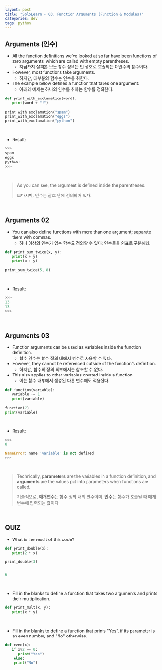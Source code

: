 ```yaml
---
layout: post
title: "SoloLearn - 03. Function Arguments (Function & Modules)"
categories: dev
tags: python
---
```


## Arguments (인수)

- All the function definitions we've looked at so far have been functions of zero arguments, which are called with empty parentheses.
  - 지금까지 살펴본 모든 함수 정의는 빈 괄호로 호출되는 0 인수의 함수이다.
- However, most functions take arguments.
  - 하지만, 대부분의 함수는 인수를 취한다.
- The example below defines a function that takes one argument:
  - 아래의 예제는 하나의 인수를 취하는 함수를 정의한다.

```python
def print_with_exclamation(word):
   print(word + "!")
   
print_with_exclamation("spam")
print_with_exclamation("eggs")
print_with_exclamation("python")
```

<br>

- Result:

```python
>>>
spam!
eggs!
python!
>>>
```

<br>

> As you can see, the argument is defined inside the parentheses.
>
> 보다시피, 인수는 괄호 안에 정의되어 있다.

<br>

## Arguments 02

- You can also define functions with more than one argument; separate them with commas.
  - 하나 이상의 인수가 있는 함수도 정의할 수 있다; 인수들을 쉼표로 구분해라.

```python
def print_sum_twice(x, y):
   print(x + y)
   print(x + y)
   
print_sum_twice(5, 8)
```

<br>

- Result:

```python
>>>
13
13
>>>
```

<br>

## Arguments 03

- Function arguments can be used as variables inside the function definition.
  - 함수 인수는 함수 정의 내에서 변수로 사용할 수 있다.
- However, they cannot be referenced outside of the function's definition.
  - 하지만, 함수의 정의 외부에서는 참조할 수 없다.
- This also applies to other variables created inside a function.
  - 이는 함수 내부에서 생성된 다른 변수에도 적용된다.

```python
def function(variable):
   variable += 1
   print(variable)
   
function(7)
print(variable)
```

<br>

- Result:

```python
>>>
8

NameError: name 'variable' is not defined
>>>
```

<br>

> Technically, **parameters** are the variables in a function definition, and **arguments** are the values put into parameters when functions are called.
>
> 기술적으로, **매개변수**는 함수 정의 내의 변수이며, **인수**는 함수가 호출될 때 매개변수에 입력되는 값이다.

<br>

## QUIZ

- What is the result of this code?

```python
def print_double(x):
   print(2 * x)
   
print_double(3)


6
```

<br>

- Fill in the blanks to define a function that takes two arguments and prints their multiplication.

```python
def print_mult(x, y):
   print(x * y)
```

<br>

- Fill in the blanks to define a function that prints "Yes", if its parameter is an even number, and "No" otherwise.

```python
def even(x):
   if x%2 == 0:
      print("Yes")
	else:
   	print("No")
```

<br>